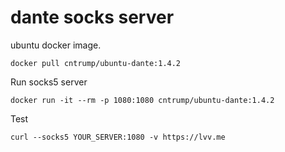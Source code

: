 # dante socks server

ubuntu docker image.

```
docker pull cntrump/ubuntu-dante:1.4.2
```

Run socks5 server

```
docker run -it --rm -p 1080:1080 cntrump/ubuntu-dante:1.4.2
```

Test

```
curl --socks5 YOUR_SERVER:1080 -v https://lvv.me
```
